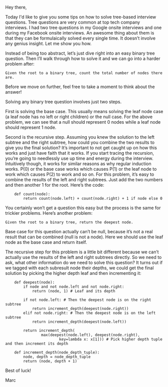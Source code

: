 Hey there,

Today I'd like to give you some tips on how to solve tree-based interview questions. Tree questions are very common at top tech company interviews. I had two tree questions in my Google onsite interviews and one during my Facebook onsite interviews. An awesome thing about them is that they can be formulaically solved every single time. It doesn’t involve any genius insight. Let me show you how.

Instead of being too abstract, let’s just dive right into an easy binary tree question. Then I’ll walk through how to solve it and we can go into a harder problem after:
```
Given the root to a binary tree, count the total number of nodes there are.
```
Before we move on further, feel free to take a moment to think about the answer!

Solving any binary tree question involves just two steps.

First is solving the base case. This usually means solving the leaf node case (a leaf node has no left or right children) or the null case. For the above problem, we can see that a null should represent 0 nodes while a leaf node should represent 1 node.

Second is the recursive step. Assuming you knew the solution to the left subtree and the right subtree, how could you combine the two results to give you the final solution? It’s important to not get caught up on how this works and just have faith that it works. If you start tracing the recursion, you’re going to needlessly use up time and energy during the interview. Intuitively though, it works for similar reasons as why regular induction works. P(0) or the base case works which causes P(1) or the leaf node to work which causes P(2) to work and so on. For this problem, it’s easy to combine the results of the left and right subtrees. Just add the two numbers and then another 1 for the root. Here’s the code:
```
    def count(node):
        return count(node.left) + count(node.right) + 1 if node else 0
```

You certainly won’t get a question this easy but the process is the same for trickier problems. Here’s another problem:

```
Given the root to a binary tree, return the deepest node.
```
Base case for this question actually can’t be null, because it’s not a real result that can be combined (null is not a node). Here we should use the leaf node as the base case and return itself.

The recursive step for this problem is a little bit different because we can’t actually use the results of the left and right subtrees directly. So we need to ask, what other information do we need to solve this question? It turns out if we tagged with each subresult node their depths, we could get the final solution by picking the higher depth leaf and then incrementing it:

```
    def deepest(node):
        if node and not node.left and not node.right:
            return (node, 1) # Leaf and its depth

        if not node.left: # Then the deepest node is on the right subtree
            return increment_depth(deepest(node.right))
        elif not node.right: # Then the deepest node is on the left subtree
            return increment_depth(deepest(node.left))

        return increment_depth(
                max(deepest(node.left), deepest(node.right),
                        key=lambda x: x[1])) # Pick higher depth tuple and then increment its depth

    def increment_depth(node_depth_tuple):
        node, depth = node_depth_tuple
        return (node, depth + 1)
```

Best of luck!

Marc
